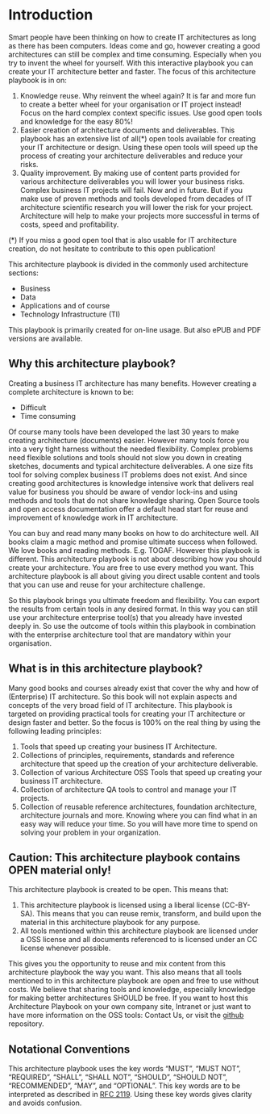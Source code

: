 # Introduction

Smart people have been thinking on how to create IT architectures as long as there has been computers. Ideas come and go, however creating a good architectures can still be complex and time consuming. Especially when you try to invent the wheel for yourself. With this interactive playbook you can create your IT architecture better and faster. The focus of this architecture playbook is in on:

1.    Knowledge reuse. Why reinvent the wheel again? It is far and more fun to create a better wheel for your organisation or IT project instead! Focus on the hard complex context specific issues. Use good open tools and knowledge for the easy 80%!
2.    Easier creation of architecture documents and deliverables. This playbook has an extensive list of all(*) open tools available for creating your IT architecture or design. Using these open tools will speed up the process of creating your architecture deliverables and reduce your risks.
3.   Quality improvement. By making use of content parts provided for various architecture deliverables you will lower your business risks. Complex business IT projects will fail. Now and in future. But if you make use of proven methods and tools developed from decades of IT architecture scientific research you will lower the risk for your project. Architecture will help to make your projects more successful in terms of costs, speed and profitability.

(*) If you miss a good open tool that is also usable for IT architecture creation, do not hesitate to contribute to this open publication!

This architecture playbook is divided in the commonly used architecture sections:

*    Business
*    Data
*    Applications and of course
*    Technology Infrastructure (TI)

This playbook is primarily created for on-line usage. But also ePUB and PDF versions are available.

## Why this architecture playbook?

Creating a business IT architecture has many benefits. However creating a complete architecture is known to be:

*    Difficult
*    Time consuming

Of course many tools have been developed the last 30 years to make creating architecture (documents) easier. However many tools force you into a very tight harness without the needed flexibility. Complex problems need flexible solutions and tools should not slow you down in creating sketches, documents and typical architecture deliverables. A one size fits tool for solving complex business IT problems does not exist. And since creating good architectures is knowledge intensive work that delivers real value for business you should be aware of vendor lock-ins and using methods and tools that do not share knowledge sharing. Open Source tools and open access documentation offer a default head start for reuse and improvement of knowledge work in IT architecture.

You can buy and read many many books on how to do architecture well. All books claim a magic method and promise ultimate success when followed. We love books and reading methods. E.g. TOGAF.  However this playbook is different. This architecture playbook is not about describing how you should create your architecture. You are free to use every method you want. This architecture playbook is all about giving you direct usable content and tools that you can use and reuse for your architecture challenge.

So this playbook brings you ultimate freedom and flexibility. You can export the results from certain tools in any desired format. In this way you can still use your architecture enterprise tool(s) that you already have invested deeply in. So use the outcome of tools within this playbook in combination with the enterprise architecture tool that are mandatory within your organisation.

## What is in this architecture playbook?

Many good books and courses already exist that cover the why and how of (Enterprise) IT architecture. So this book will not explain aspects and concepts of the very broad field of IT architecture. This playbook is targeted on providing practical tools for creating your IT architecture or design faster and better. So the focus is 100% on the real thing by using the following leading principles:

1.    Tools that speed up creating your business IT Architecture.
2.    Collections of principles, requirements, standards and reference architecture that speed up the creation of your architecture deliverable.
3.    Collection of various Architecture OSS Tools that speed up creating your business IT architecture.
4.    Collection of architecture QA  tools to control and manage your IT projects.
5.    Collection of reusable reference architectures, foundation architecture, architecture journals and more. Knowing where you can find what in an easy way will reduce your time. So you will have more time to spend on solving your problem in your organization.

## Caution: This architecture playbook contains **OPEN material** only!

This architecture playbook is created to be open. This means that:

1.    This architecture playbook is licensed using a liberal license (CC-BY-SA). This means that you can reuse remix, transform, and build upon the material in this architecture playbook for any purpose.
2.    All tools mentioned within this architecture playbook are licensed under a OSS license and all documents referenced to is licensed under an CC license whenever possible.

This gives you the opportunity to reuse and mix content from this architecture playbook the way you want. This also means that all tools mentioned to in this architecture playbook are open and free to use without costs. We believe that sharing tools and knowledge, especially knowledge for making better architectures SHOULD be free. If you want to host this Architecture Playbook on your own company site, Intranet or just want to have more information on the OSS tools: Contact Us, or visit the [github](https://github.com/nocomplexity/ArchitecturePlaybook) repository.


## Notational Conventions

This architecture playbook uses the key words “MUST”, “MUST NOT”, “REQUIRED”, “SHALL”, “SHALL NOT”, “SHOULD”, “SHOULD NOT”, “RECOMMENDED”, “MAY”, and “OPTIONAL”. This key words are to be interpreted as described in [RFC 2119](https://tools.ietf.org/html/rfc2119). Using these key words gives clarity and avoids confusion.
